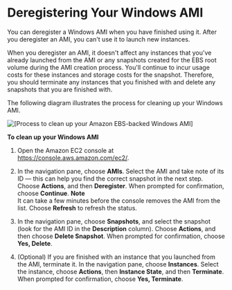 # Deregistering Your Windows AMI<a name="deregister-ami"></a>

You can deregister a Windows AMI when you have finished using it\. After you deregister an AMI, you can't use it to launch new instances\.

When you deregister an AMI, it doesn't affect any instances that you've already launched from the AMI or any snapshots created for the EBS root volume during the AMI creation process\. You'll continue to incur usage costs for these instances and storage costs for the snapshot\. Therefore, you should terminate any instances that you finished with and delete any snapshots that you are finished with\.

The following diagram illustrates the process for cleaning up your Windows AMI\.

![\[Process to clean up your Amazon EBS-backed Windows AMI\]](http://docs.aws.amazon.com/AWSEC2/latest/WindowsGuide/images/ami_delete_ebs.png)

**To clean up your Windows AMI**

1. Open the Amazon EC2 console at [https://console\.aws\.amazon\.com/ec2/](https://console.aws.amazon.com/ec2/)\.

1. In the navigation pane, choose **AMIs**\. Select the AMI and take note of its ID — this can help you find the correct snapshot in the next step\. Choose **Actions**, and then **Deregister**\. When prompted for confirmation, choose **Continue**\.
**Note**  
It can take a few minutes before the console removes the AMI from the list\. Choose **Refresh** to refresh the status\.

1. In the navigation pane, choose **Snapshots**, and select the snapshot \(look for the AMI ID in the **Description** column\)\. Choose **Actions**, and then choose **Delete Snapshot**\. When prompted for confirmation, choose **Yes, Delete**\.

1. \(Optional\) If you are finished with an instance that you launched from the AMI, terminate it\. In the navigation pane, choose **Instances**\. Select the instance, choose **Actions**, then **Instance State**, and then **Terminate**\. When prompted for confirmation, choose **Yes, Terminate**\.